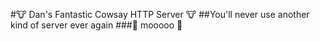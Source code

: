 #:cow: Dan's Fantastic Cowsay HTTP Server :cow:
##You'll never use another kind of server ever again
###:cow2: mooooo :cow2:
